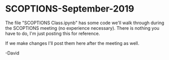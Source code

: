 # SCOPTIONS-September-2019
The file "SCOPTIONS Class.ipynb" has some code we'll walk through during the SCOPTIONS meeting (no experience necessary).  There is nothing you have to do, I'm just posting this for reference.


If we make changes I'll post them here after the meeting as well.


-David
